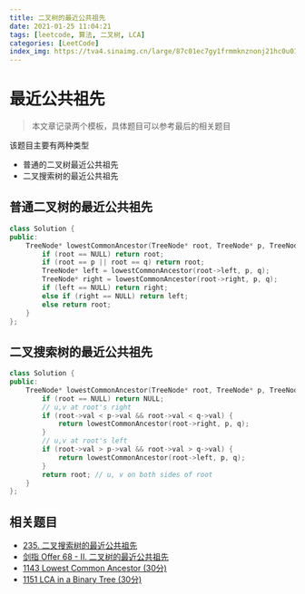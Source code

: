 ```yaml
---
title: 二叉树的最近公共祖先
date: 2021-01-25 11:04:21
tags: [leetcode, 算法, 二叉树, LCA]
categories: [LeetCode]
index_img: https://tva4.sinaimg.cn/large/87c01ec7gy1frmmknznonj21hc0u01l1.jpg
---
```


# 最近公共祖先

> 本文章记录两个模板，具体题目可以参考最后的相关题目

该题目主要有两种类型

- 普通的二叉树最近公共祖先
- 二叉搜索树的最近公共祖先


## 普通二叉树的最近公共祖先

```C++
class Solution {
public:
    TreeNode* lowestCommonAncestor(TreeNode* root, TreeNode* p, TreeNode* q) {
        if (root == NULL) return root;
        if (root == p || root == q) return root;
        TreeNode* left = lowestCommonAncestor(root->left, p, q);
        TreeNode* right = lowestCommonAncestor(root->right, p, q);
        if (left == NULL) return right;
        else if (right == NULL) return left;
        else return root;
    }
};
```

## 二叉搜索树的最近公共祖先

```C++
class Solution {
public:
    TreeNode* lowestCommonAncestor(TreeNode* root, TreeNode* p, TreeNode* q) {
        if (root == NULL) return NULL;
        // u,v at root's right
        if (root->val < p->val && root->val < q->val) {
            return lowestCommonAncestor(root->right, p, q);
        }
        // u,v at root's left
        if (root->val > p->val && root->val > q->val) {
            return lowestCommonAncestor(root->left, p, q);
        }
        return root; // u, v on both sides of root
    }
};
```

## 相关题目

- [235. 二叉搜索树的最近公共祖先](https://leetcode-cn.com/problems/lowest-common-ancestor-of-a-binary-search-tree/)
- [剑指 Offer 68 - II. 二叉树的最近公共祖先](https://leetcode-cn.com/problems/er-cha-shu-de-zui-jin-gong-gong-zu-xian-lcof/)
- [1143 Lowest Common Ancestor (30分)](https://emhui.fun/2021/01/24/1143-Lowest-Common-Ancestor/)
- [1151 LCA in a Binary Tree (30分)](https://emhui.fun/2021/01/23/1151-LCA-in-a-Binary-Tree/)
